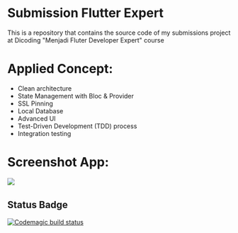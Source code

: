 # Submission Flutter Expert
This is a repository that contains the source code of my submissions project at Dicoding "Menjadi Fluter Developer Expert" course


# Applied Concept:
- Clean architecture
- State Management with Bloc & Provider
- SSL Pinning
- Local Database
- Advanced UI
- Test-Driven Development (TDD) process
- Integration testing

# Screenshot App:
<img src="https://github.com/dicky7/DiTonton_Expert/blob/submission_2_search/assets/app_screenshot1.jpg">&nbsp;&nbsp;

## Status Badge
[![Codemagic build status](https://api.codemagic.io/apps/63843c488d8edee564809083/63843c488d8edee564809082/status_badge.svg)](https://codemagic.io/apps/63843c488d8edee564809083/63843c488d8edee564809082/latest_build)
